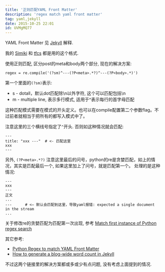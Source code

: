 ```yaml
---
title: '正则匹配YAML Front Matter'
description: 'regex match yaml front matter'
tag: yaml,jekyll
date: 2015-10-25 22:01
id: UVMgMQ77
---
```


YAML Front Matter 见 [Jekyll](http://jekyllrb.com/docs/frontmatter/) 解释.

我的 [Simiki](https://github.com/tankywoo/simiki) 和 [tfcs](https://github.com/tankywoo/tfcs) 都是用的这个格式.

使用正则匹配, 区分post的meta和body两个部分, 现在的解决方案:

	regex = re.compile('(?sm)^---(?P<meta>.*?)^---(?P<body>.*)')


第一个里面的`(?sm)`表示:

* s - dotall，默认dot匹配除\n以外字符, 这个可以匹配包括\n
* m - multiple line, 表示多行模式, 适用于^表示每行的首字母匹配

这种匹配模式需要在模式的开头定义。也可以在compile配置第二个参数flag。不过前者就相当于把所有的都写入模式中了。

注意这里的三个横线号指定了`^`开头. 否则如这种情况就会匹配:

	---
	title: "xxx ---"  # <- 匹配这里
	xxx
	---

另外, `(?P<meta>.*?)` 注意这里最后的问号，python的re是贪婪匹配，如上的情况，其实是匹配最后一个, 如果这里加上了问号，就是匹配第一个。 处理的是这种情况:

	---
	xxx
	---
	正文
	...
	---      # <— 默认会匹配到这里，导致yaml报错: expected a single document in the stream
	...


关于修改re的贪婪匹配为匹配第一次出现, 参考 [Match first instance of Python regex search](http://stackoverflow.com/questions/5074331/match-first-instance-of-python-regex-search)

其它参考:

* [Python Regex to match YAML Front Matter](http://stackoverflow.com/questions/9756392/python-regex-to-match-yaml-front-matter)
* [How to generate a blog-wide word count in Jekyll](http://hypertext.net/2013/02/jekyll-word-count/)

不过这两个链接里的解决方案都或多或少有点问题, 没有考虑上面提到的情况.
